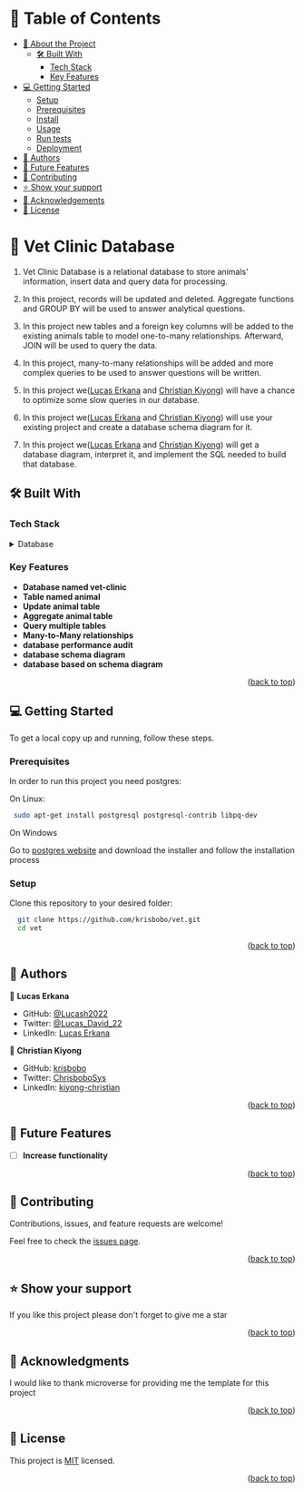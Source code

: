 <a name="readme-top"></a>

<!-- TABLE OF CONTENTS -->

# 📗 Table of Contents

- [📖 About the Project](#about-project)
  - [🛠 Built With](#built-with)
    - [Tech Stack](#tech-stack)
    - [Key Features](#key-features)
- [💻 Getting Started](#getting-started)
  - [Setup](#setup)
  - [Prerequisites](#prerequisites)
  - [Install](#install)
  - [Usage](#usage)
  - [Run tests](#run-tests)
  - [Deployment](#triangular_flag_on_post-deployment)
- [👥 Authors](#authors)
- [🔭 Future Features](#future-features)
- [🤝 Contributing](#contributing)
- [⭐️ Show your support](#support)
- [🙏 Acknowledgements](#acknowledgements)
- [📝 License](#license)

<!-- PROJECT DESCRIPTION -->

# 📖 Vet Clinic Database <a name="about-project"></a>

1. Vet Clinic Database is a relational database to store animals' information, insert data and query data for processing.

2. In this project, records will be updated and deleted. Aggregate functions and GROUP BY will be used to answer analytical questions.

3. In this project new tables and a foreign key columns will be added to the existing animals table to model one-to-many relationships. Afterward, JOIN will be used to query the data.

4. In this project, many-to-many relationships will be added and more complex queries to be used to answer questions will be written.

5. In this project we([Lucas Erkana](https://github.com/Lucash2022) and [Christian Kiyong](https://github.com/krisbobo)) will have a chance to optimize some slow queries in our database.

6. In this project we([Lucas Erkana](https://github.com/Lucash2022) and [Christian Kiyong](https://github.com/krisbobo)) will use your existing project and create a database schema diagram for it.

7. In this project we([Lucas Erkana](https://github.com/Lucash2022) and [Christian Kiyong](https://github.com/krisbobo)) will get a database diagram, interpret it, and implement the SQL needed to build that database.

## 🛠 Built With <a name="built-with"></a>

### Tech Stack <a name="tech-stack"></a>

<details>
<summary>Database</summary>
  <ul>
    <li><a href="https://www.postgresql.org/">PostgreSQL</a></li>
  </ul>
</details>

<!-- Features -->

### Key Features <a name="key-features"></a>

- **Database named vet-clinic**
- **Table named animal**
- **Update animal table**
- **Aggregate animal table**
- **Query multiple tables**
- **Many-to-Many relationships**
- **database performance audit**
- **database schema diagram**
- **database based on schema diagram**

<p align="right">(<a href="#readme-top">back to top</a>)</p>

<!-- GETTING STARTED -->

## 💻 Getting Started <a name="getting-started"></a>

To get a local copy up and running, follow these steps.

### Prerequisites

In order to run this project you need postgres:

On Linux:

```sh
 sudo apt-get install postgresql postgresql-contrib libpq-dev
```

On Windows

Go to [postgres website](https://www.postgresql.org/) and download the installer and follow the installation process

### Setup

Clone this repository to your desired folder:

```sh
  git clone https://github.com/krisbobo/vet.git
  cd vet
```

<p align="right">(<a href="#readme-top">back to top</a>)</p>
<!-- AUTHORS -->

## 👥 Authors <a name="authors"></a>

👤 **Lucas Erkana**

- GitHub: [@Lucash2022](https://github.com/Lucash2022)
- Twitter: [@Lucas_David_22](https://twitter.com/@Lucas_David_22)
- LinkedIn: [Lucas Erkana](https://www.linkedin.com/in/lucas-erkana/)

👤 **Christian Kiyong**

- GitHub: [krisbobo](https://github.com/krisbobo)
- Twitter: [ChrisboboSys](https://twitter.com/ChrisboboSys)
- LinkedIn: [kiyong-christian](https://linkedin.com/in/christian-kiyong)

<p align="right">(<a href="#readme-top">back to top</a>)</p>

<!-- FUTURE FEATURES -->

## 🔭 Future Features <a name="future-features"></a>

- [ ] **Increase functionality**

<p align="right">(<a href="#readme-top">back to top</a>)</p>

<!-- CONTRIBUTING -->

## 🤝 Contributing <a name="contributing"></a>

Contributions, issues, and feature requests are welcome!

Feel free to check the [issues page](../../issues/).

<p align="right">(<a href="#readme-top">back to top</a>)</p>

<!-- SUPPORT -->

## ⭐️ Show your support <a name="support"></a>

If you like this project please don't forget to give me a star

<p align="right">(<a href="#readme-top">back to top</a>)</p>

<!-- ACKNOWLEDGEMENTS -->

## 🙏 Acknowledgments <a name="acknowledgements"></a>

I would like to thank microverse for providing me the template for this project

<p align="right">(<a href="#readme-top">back to top</a>)</p>

## 📝 License <a name="license"></a>

This project is [MIT](./LICENSE) licensed.

<p align="right">(<a href="#readme-top">back to top</a>)</p>
